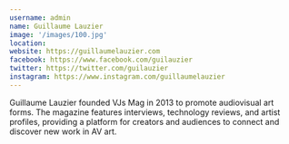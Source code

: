 ```yaml
---
username: admin
name: Guillaume Lauzier
image: '/images/100.jpg'
location:
website: https://guillaumelauzier.com
facebook: https://www.facebook.com/guilauzier
twitter: https://twitter.com/guilauzier
instagram: https://www.instagram.com/guillaumelauzier
---
```

Guillaume Lauzier founded VJs Mag in 2013 to promote audiovisual art forms. The magazine features interviews, technology reviews, and artist profiles, providing a platform for creators and audiences to connect and discover new work in AV art.